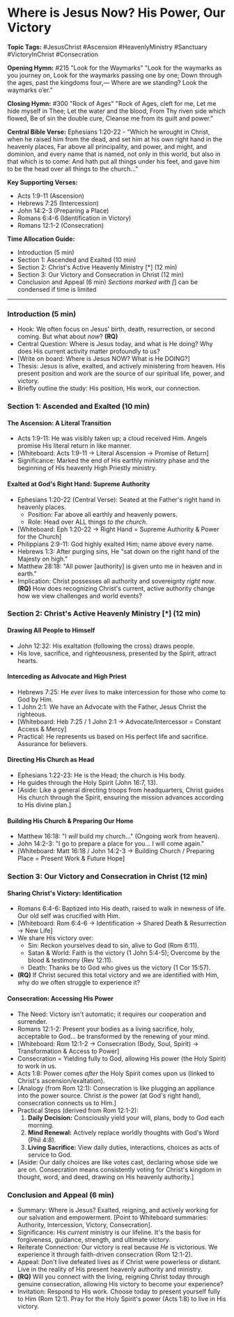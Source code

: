# Where is Jesus Now? His Power, Our Victory

**Topic Tags:** #JesusChrist #Ascension #HeavenlyMinistry #Sanctuary #VictoryInChrist #Consecration

**Opening Hymn:** #215 "Look for the Waymarks"
"Look for the waymarks as you journey on, Look for the waymarks passing one by one; Down through the ages, past the kingdoms four,— Where are we standing? Look the waymarks o’er."

**Closing Hymn:** #300 "Rock of Ages"
"Rock of Ages, cleft for me, Let me hide myself in Thee; Let the water and the blood, From Thy riven side which flowed, Be of sin the double cure, Cleanse me from its guilt and power."

**Central Bible Verse:** Ephesians 1:20-22 - "Which he wrought in Christ, when he raised him from the dead, and set him at his own right hand in the heavenly places, Far above all principality, and power, and might, and dominion, and every name that is named, not only in this world, but also in that which is to come: And hath put all things under his feet, and gave him to be the head over all things to the church..."

**Key Supporting Verses:**
*   Acts 1:9-11 (Ascension)
*   Hebrews 7:25 (Intercession)
*   John 14:2-3 (Preparing a Place)
*   Romans 6:4-6 (Identification in Victory)
*   Romans 12:1-2 (Consecration)

**Time Allocation Guide:**
- Introduction (5 min)
- Section 1: Ascended and Exalted (10 min)
- Section 2: Christ's Active Heavenly Ministry [*] (12 min)
- Section 3: Our Victory and Consecration in Christ (12 min)
- Conclusion and Appeal (6 min)
*Sections marked with [*] can be condensed if time is limited

---

### Introduction (5 min)

- Hook: We often focus on Jesus' birth, death, resurrection, or second coming. But what about *now*? **(RQ)**
- Central Question: Where is Jesus today, and what is He doing? Why does His current activity matter profoundly to us?
- [Write on board: Where is Jesus NOW? What is He DOING?]
- Thesis: Jesus is alive, exalted, and actively ministering from heaven. His present position and work are the source of our spiritual life, power, and victory.
- Briefly outline the study: His position, His work, our connection.

### Section 1: Ascended and Exalted (10 min)

#### The Ascension: A Literal Transition
- Acts 1:9-11: He was visibly taken up; a cloud received Him. Angels promise His literal return in like manner.
- [Whiteboard: Acts 1:9-11 -> Literal Ascension -> Promise of Return]
- Significance: Marked the end of His earthly ministry phase and the beginning of His heavenly High Priestly ministry.

#### Exalted at God's Right Hand: Supreme Authority
- Ephesians 1:20-22 (Central Verse): Seated at the Father's right hand in heavenly places.
    - Position: Far above all earthly and heavenly powers.
    - Role: Head over ALL things *to the church*.
- [Whiteboard: Eph 1:20-22 -> Right Hand = Supreme Authority & Power for the Church]
- Philippians 2:9-11: God highly exalted Him; name above every name.
- Hebrews 1:3: After purging sins, He "sat down on the right hand of the Majesty on high."
- Matthew 28:18: "All power [authority] is given unto me in heaven and in earth."
- Implication: Christ possesses all authority and sovereignty *right now*. **(RQ)** How does recognizing Christ's current, active authority change how we view challenges and world events?

### Section 2: Christ's Active Heavenly Ministry [*] (12 min)

#### Drawing All People to Himself
- John 12:32: His exaltation (following the cross) draws people.
- His love, sacrifice, and righteousness, presented by the Spirit, attract hearts.

#### Interceding as Advocate and High Priest
- Hebrews 7:25: He *ever lives* to make intercession for those who come to God by Him.
- 1 John 2:1: We have an Advocate with the Father, Jesus Christ the righteous.
- [Whiteboard: Heb 7:25 / 1 John 2:1 -> Advocate/Intercessor = Constant Access & Mercy]
- Practical: He represents us based on His perfect life and sacrifice. Assurance for believers.

#### Directing His Church as Head
- Ephesians 1:22-23: He is the Head; the church is His body.
- He guides through the Holy Spirit (John 16:7, 13).
- [Aside: Like a general directing troops from headquarters, Christ guides His church through the Spirit, ensuring the mission advances according to His divine plan.]

#### Building His Church & Preparing Our Home
- Matthew 16:18: "I *will* build my church..." (Ongoing work from heaven).
- John 14:2-3: "I go to prepare a place for you... I will come again."
- [Whiteboard: Matt 16:18 / John 14:2-3 -> Building Church / Preparing Place = Present Work & Future Hope]

### Section 3: Our Victory and Consecration in Christ (12 min)

#### Sharing Christ's Victory: Identification
- Romans 6:4-6: Baptized into His death, raised to walk in newness of life. Our old self was crucified with Him.
- [Whiteboard: Rom 6:4-6 -> Identification -> Shared Death & Resurrection -> New Life]
- We share His victory over:
    - Sin: Reckon yourselves dead to sin, alive to God (Rom 6:11).
    - Satan & World: Faith is the victory (1 John 5:4-5); Overcome by the blood & testimony (Rev 12:11).
    - Death: Thanks be to God who gives us the victory (1 Cor 15:57).
- **(RQ)** If Christ secured this total victory and we are identified with Him, why do we often struggle to experience it?

#### Consecration: Accessing His Power
- The Need: Victory isn't automatic; it requires our cooperation and surrender.
- Romans 12:1-2: Present your bodies as a living sacrifice, holy, acceptable to God... be transformed by the renewing of your mind.
- [Whiteboard: Rom 12:1-2 -> Consecration (Body, Soul, Spirit) -> Transformation & Access to Power]
- Consecration = Yielding fully to God, allowing His power (the Holy Spirit) to work in us.
- Acts 1:8: Power comes *after* the Holy Spirit comes upon us (linked to Christ's ascension/exaltation).
- [Analogy (from Rom 12:1): Consecration is like plugging an appliance into the power source. Christ *is* the power (at God's right hand), consecration connects us to Him.]
- Practical Steps (derived from Rom 12:1-2):
    1.  **Daily Decision:** Consciously yield your will, plans, body to God each morning.
    2.  **Mind Renewal:** Actively replace worldly thoughts with God's Word (Phil 4:8).
    3.  **Living Sacrifice:** View daily duties, interactions, choices as acts of service to God.
- [Aside: Our daily choices are like votes cast, declaring whose side we are on. Consecration means consistently voting for Christ's kingdom in thought, word, and deed, drawing on His heavenly authority.]

### Conclusion and Appeal (6 min)

- Summary: Where is Jesus? Exalted, reigning, and actively working for our salvation and empowerment. [Point to Whiteboard summaries: Authority, Intercession, Victory, Consecration].
- Significance: His *current* ministry is our lifeline. It's the basis for forgiveness, guidance, strength, and ultimate victory.
- Reiterate Connection: Our victory is real because *He* is victorious. We experience it through faith-driven consecration (Rom 12:1-2).
- Appeal: Don't live defeated lives as if Christ were powerless or distant. Live in the reality of His present heavenly authority and ministry.
- **(RQ)** Will you connect with the living, reigning Christ today through genuine consecration, allowing His victory to become your experience?
- Invitation: Respond to His work. Choose today to present yourself fully to Him (Rom 12:1). Pray for the Holy Spirit's power (Acts 1:8) to live in His victory.